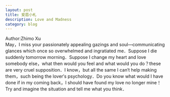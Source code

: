 ```yaml
---
layout: post
title: 爱眉小札
description: Love and Madness
category: blog
---
```

Author:Zhimo Xu<br/>
May，I miss your passionately appealing gazings and soul—communicating glances which once so overwhelmed and ingratiated me．Suppose I die suddenly tomorrow morning．Suppose I change my heart and love somebody else，what then would you feel and what would you do？these are very cruel supposition．I know，but all the same I can′t help making them，such being the lover′s psychology．Do you know what would I have done if in my coming back，I should have found my love no longer mine！Try and imagine the situation and tell me what you think．
